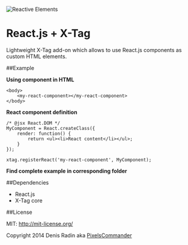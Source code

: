 ![Reactive Elements](http://pixelscommander.com/polygon/reactag/assets/logo-reactive-elements.png "Reactive Elements")

React.js + X-Tag
=================

Lightweight X-Tag add-on which allows to use React.js components as custom HTML elements.

##Example

**Using component in HTML**

	<body>
		<my-react-component></my-react-component>
	</body>

**React component definition**

	/* @jsx React.DOM */
	MyComponent = React.createClass({
	    render: function() {
	        return <ul><li>React content</li></ul>;
	    }
	});
	
	xtag.registerReact('my-react-component', MyComponent);

**Find complete example in corresponding folder**
	
##Dependencies
- React.js
- X-Tag core


##License

MIT: http://mit-license.org/

Copyright 2014 Denis Radin aka [PixelsCommander](http://pixelscommander.com)
